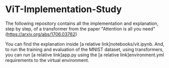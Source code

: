 # ViT-Implementation-Study
The following repository contains all the implementation and explanation, step by step, of a transformer from the paper "Attention is all you need" (https://arxiv.org/abs/1706.03762)


You can find the explanation inside [a relative link]notebooks/vit.ipynb. And, to run the training and evaluation of the MNIST dataset, using transformers, you can run [a relative link]app.py using the [a relative link]environment.yml requirements to the virtual environment. 

